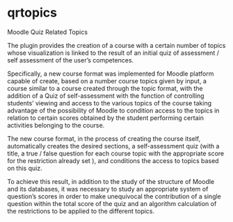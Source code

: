 # qrtopics
Moodle Quiz Related Topics

The plugin provides the creation of a course with a certain number of topics whose visualization is linked to the result of an initial quiz of assessment / self assessment of the user’s competences.

Specifically, a new course format was implemented for Moodle platform capable of create, based on a number course topics given by input, a course similar to a course created through the topic format, with the addition of a Quiz of self-assessment with the function of controlling students’ viewing and access to the various topics of the course taking advantage of the possibility of Moodle to condition access to the topics in relation to certain scores obtained by the student performing certain activities belonging to the course.

The new course format, in the process of creating the course itself, automatically creates the desired sections, a self-assessment quiz (with a title, a true / false question for each course topic with the appropriate score for the restriction already set ), and conditions the access to topics based on this quiz.

To achieve this result, in addition to the study of the structure of Moodle and its databases, it was necessary to study an appropriate system of question’s scores in order to make unequivocal the contribution of a single question within the total score of the quiz and an algorithm calculation of the restrictions to be applied to the different topics.
